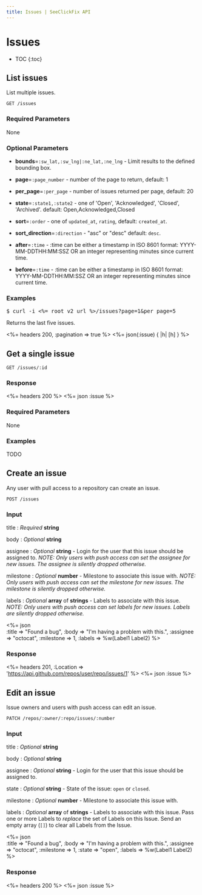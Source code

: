 ```yaml
---
title: Issues | SeeClickFix API
---
```


# Issues

* TOC
{:toc}

## List issues

List multiple issues.

    GET /issues

### Required Parameters

None

### Optional Parameters

* **bounds**=`:sw_lat,:sw_lng|:ne_lat,:ne_lng` - Limit results to the defined bounding box.

* **page**=`:page_number` - number of the page to return, default: 1

* **per_page**=`:per_page` - number of issues returned per page, default: 20

* **state**=`:state1,:state2` - one of 'Open', 'Acknowledged', 'Closed', 'Archived'. default: Open,Acknowledged,Closed

* **sort**=`:order` - one of `updated_at`, `rating`, default: `created_at`.

* **sort_direction**=`:direction` - "asc" or "desc" default: `desc`.

* **after**=`:time` - :time can be either a timestamp in ISO 8601 format: YYYY-MM-DDTHH:MM:SSZ OR an integer representing minutes since current time.

* **before**=`:time` - :time can be either a timestamp in ISO 8601 format: YYYY-MM-DDTHH:MM:SSZ OR an integer representing minutes since current time.


### Examples

<pre class="terminal">
$ curl -i <%= root_v2_url %>/issues?page=1&per_page=5
</pre>

Returns the last five issues.

<%= headers 200, :pagination => true %>
<%= json(:issue) { |h| [h] } %>

## Get a single issue

    GET /issues/:id

### Response

<%= headers 200 %>
<%= json :issue %>

### Required Parameters

None

### Examples

TODO

## Create an issue

Any user with pull access to a repository can create an issue.

    POST /issues

### Input

title
: _Required_ **string**

body
: _Optional_ **string**

assignee
: _Optional_ **string** - Login for the user that this issue should be
assigned to. _NOTE: Only users with push access can set the assignee for new
issues. The assignee is silently dropped otherwise._


milestone
: _Optional_ **number** - Milestone to associate this issue with. _NOTE: Only
users with push access can set the milestone for new issues. The milestone is
silently dropped otherwise._


labels
: _Optional_ **array** of **strings** - Labels to associate with this
issue. _NOTE: Only users with push access can set labels for new issues. Labels are
silently dropped otherwise._

<%= json \
  :title     => "Found a bug",
  :body      => "I'm having a problem with this.",
  :assignee  => "octocat",
  :milestone => 1,
  :labels    => %w(Label1 Label2)
%>

### Response

<%= headers 201,
      :Location =>
'https://api.github.com/repos/user/repo/issues/1' %>
<%= json :issue %>

## Edit an issue

Issue owners and users with push access can edit an issue.

    PATCH /repos/:owner/:repo/issues/:number

### Input

title
: _Optional_ **string**

body
: _Optional_ **string**

assignee
: _Optional_ **string** - Login for the user that this issue should be
assigned to.

state
: _Optional_ **string** - State of the issue: `open` or `closed`.

milestone
: _Optional_ **number** - Milestone to associate this issue with.

labels
: _Optional_ **array** of **strings** - Labels to associate with this
issue. Pass one or more Labels to _replace_ the set of Labels on this
Issue. Send an empty array (`[]`) to clear all Labels from the Issue.

<%= json \
  :title     => "Found a bug",
  :body      => "I'm having a problem with this.",
  :assignee  => "octocat",
  :milestone => 1,
  :state     => "open",
  :labels    => %w(Label1 Label2)
%>

### Response

<%= headers 200 %>
<%= json :issue %>

